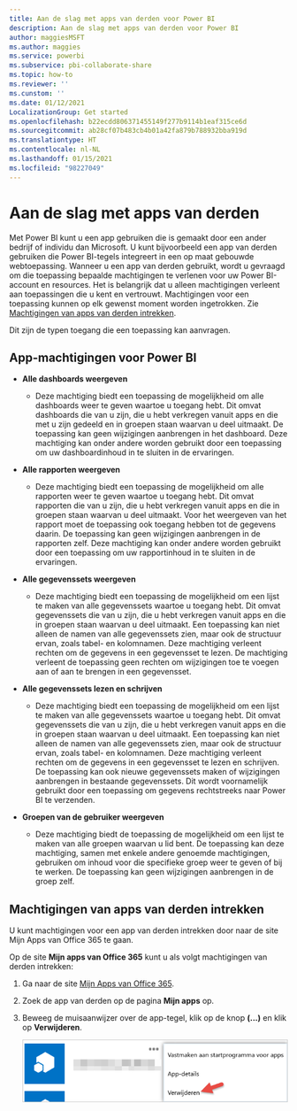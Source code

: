 ```yaml
---
title: Aan de slag met apps van derden voor Power BI
description: Aan de slag met apps van derden voor Power BI
author: maggiesMSFT
ms.author: maggies
ms.service: powerbi
ms.subservice: pbi-collaborate-share
ms.topic: how-to
ms.reviewer: ''
ms.cunstom: ''
ms.date: 01/12/2021
LocalizationGroup: Get started
ms.openlocfilehash: b22ecdd806371455149f277b9114b1eaf315ce6d
ms.sourcegitcommit: ab28cf07b483cb4b01a42fa879b788932bba919d
ms.translationtype: HT
ms.contentlocale: nl-NL
ms.lasthandoff: 01/15/2021
ms.locfileid: "98227049"
---
```

# <a name="get-started-with-third-party-apps"></a>Aan de slag met apps van derden

Met Power BI kunt u een app gebruiken die is gemaakt door een ander bedrijf of individu dan Microsoft. U kunt bijvoorbeeld een app van derden gebruiken die Power BI-tegels integreert in een op maat gebouwde webtoepassing. Wanneer u een app van derden gebruikt, wordt u gevraagd om die toepassing bepaalde machtigingen te verlenen voor uw Power BI-account en resources. Het is belangrijk dat u alleen machtigingen verleent aan toepassingen die u kent en vertrouwt. Machtigingen voor een toepassing kunnen op elk gewenst moment worden ingetrokken. Zie [Machtigingen van apps van derden intrekken](#revoke).

Dit zijn de typen toegang die een toepassing kan aanvragen.

## <a name="power-bi-app-permissions"></a>App-machtigingen voor Power BI

* **Alle dashboards weergeven**
  
  * Deze machtiging biedt een toepassing de mogelijkheid om alle dashboards weer te geven waartoe u toegang hebt. Dit omvat dashboards die van u zijn, die u hebt verkregen vanuit apps en die met u zijn gedeeld en in groepen staan waarvan u deel uitmaakt. De toepassing kan geen wijzigingen aanbrengen in het dashboard. Deze machtiging kan onder andere worden gebruikt door een toepassing om uw dashboardinhoud in te sluiten in de ervaringen.

* **Alle rapporten weergeven**
  
  * Deze machtiging biedt een toepassing de mogelijkheid om alle rapporten weer te geven waartoe u toegang hebt. Dit omvat rapporten die van u zijn, die u hebt verkregen vanuit apps en die in groepen staan waarvan u deel uitmaakt. Voor het weergeven van het rapport moet de toepassing ook toegang hebben tot de gegevens daarin. De toepassing kan geen wijzigingen aanbrengen in de rapporten zelf. Deze machtiging kan onder andere worden gebruikt door een toepassing om uw rapportinhoud in te sluiten in de ervaringen.

* **Alle gegevenssets weergeven**
  
  * Deze machtiging biedt een toepassing de mogelijkheid om een lijst te maken van alle gegevenssets waartoe u toegang hebt. Dit omvat gegevenssets die van u zijn, die u hebt verkregen vanuit apps en die in groepen staan waarvan u deel uitmaakt. Een toepassing kan niet alleen de namen van alle gegevenssets zien, maar ook de structuur ervan, zoals tabel- en kolomnamen. Deze machtiging verleent rechten om de gegevens in een gegevensset te lezen. De machtiging verleent de toepassing geen rechten om wijzigingen toe te voegen aan of aan te brengen in een gegevensset.
* **Alle gegevenssets lezen en schrijven**
  
  * Deze machtiging biedt een toepassing de mogelijkheid om een lijst te maken van alle gegevenssets waartoe u toegang hebt. Dit omvat gegevenssets die van u zijn, die u hebt verkregen vanuit apps en die in groepen staan waarvan u deel uitmaakt. Een toepassing kan niet alleen de namen van alle gegevenssets zien, maar ook de structuur ervan, zoals tabel- en kolomnamen. Deze machtiging verleent rechten om de gegevens in een gegevensset te lezen en schrijven. De toepassing kan ook nieuwe gegevenssets maken of wijzigingen aanbrengen in bestaande gegevenssets. Dit wordt voornamelijk gebruikt door een toepassing om gegevens rechtstreeks naar Power BI te verzenden.

* **Groepen van de gebruiker weergeven**
  
  * Deze machtiging biedt de toepassing de mogelijkheid om een lijst te maken van alle groepen waarvan u lid bent. De toepassing kan deze machtiging, samen met enkele andere genoemde machtigingen, gebruiken om inhoud voor die specifieke groep weer te geven of bij te werken. De toepassing kan geen wijzigingen aanbrengen in de groep zelf.

<a name="revoke"/>

## <a name="revoke-third-party-app-permissions"></a>Machtigingen van apps van derden intrekken

U kunt machtigingen voor een app van derden intrekken door naar de site Mijn Apps van Office 365 te gaan.

Op de site **Mijn apps van Office 365** kunt u als volgt machtigingen van derden intrekken:

1. Ga naar de site [Mijn Apps van Office 365](https://portal.office.com/myapps).

2. Zoek de app van derden op de pagina **Mijn apps** op.

3. Beweeg de muisaanwijzer over de app-tegel, klik op de knop **(...)**  en klik op **Verwijderen**.

   ![Schermopname met de optie Verwijderen voor het intrekken van machtigingen van derden.](media/service-power-bi-get-started-third-party-apps/remove.png)
